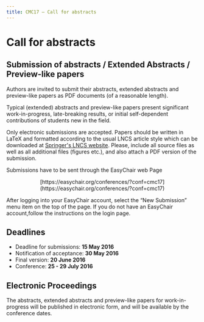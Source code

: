 ```yaml
---
title: CMC17 – Call for abstracts
---
```


Call for abstracts
======================

Submission of abstracts / Extended Abstracts / Preview-like papers
-----------------------------------------------------------------------------------

Authors are  invited to submit their abstracts, extended abstracts and preview-like
papers as PDF documents (of a reasonable length). 

Typical  (extended)  abstracts  and  preview-like  papers  present  significant 
work-in-progress, late-breaking results,  or  initial  self-dependent contributions
of students new in the field.

Only electronic submissions are accepted. Papers should be written in LaTeX and
formatted according to the usual  LNCS article style which can be downloaded at
[Springer's LNCS website](http://www.springer.com/lncs).  Please, include all
source files as well as  all additional files (figures etc.), and also attach a
PDF version of the submission.

Submissions have to be sent through the EasyChair web Page

<p style="text-align: center;">[https://easychair.org/conferences/?conf=cmc17](https://easychair.org/conferences/?conf=cmc17)</p>

After logging  into your  EasyChair  account, select  the “New Submission” menu 
item on the top of the page. If you do not have an EasyChair account,follow the 
instructions on the login page.

Deadlines
-----------

* Deadline for submissions:       **15 May 2016**
* Notification of acceptance:     **30 May 2016**
* Final version:                  **20 June 2016**
* Conference:                     **25 - 29 July 2016**

Electronic Proceedings
---------------------------

The abstracts, extended abstracts and preview-like papers for work-in-progress
will be published in electronic form, and will be available by the conference
dates.
